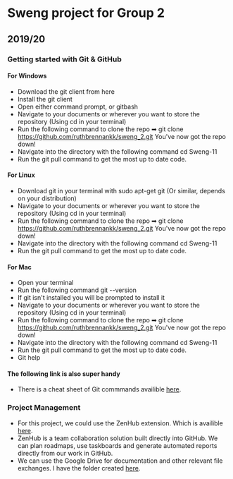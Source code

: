# Sweng project for Group 2
## 2019/20

### Getting started with Git & GitHub

#### For Windows
- Download the git client from here
- Install the git client
- Open either command prompt, or gitbash
- Navigate to your documents or wherever you want to store the repository (Using cd in your terminal)
- Run the following command to clone the repo ➡ git clone https://github.com/ruthbrennankk/sweng_2.git
You've now got the repo down! 
- Navigate into the directory with the following command cd Sweng-11
- Run the git pull command to get the most up to date code.
 
#### For Linux
- Download git in your terminal with sudo apt-get git (Or similar, depends on your distribution)
- Navigate to your documents or wherever you want to store the repository (Using cd in your terminal)
- Run the following command to clone the repo ➡ git clone https://github.com/ruthbrennankk/sweng_2.git
You've now got the repo down! 
- Navigate into the directory with the following command cd Sweng-11
- Run the git pull command to get the most up to date code.

#### For Mac
- Open your terminal
- Run the following command git --version
- If git isn't installed you will be prompted to install it
- Navigate to your documents or wherever you want to store the repository (Using cd in your terminal)
- Run the following command to clone the repo ➡ git clone https://github.com/ruthbrennankk/sweng_2.git
You've now got the repo down! 
- Navigate into the directory with the following command cd Sweng-11
- Run the git pull command to get the most up to date code.
- Git help

#### The following link is also super handy
- There is a cheat sheet of Git commmands availible [here](https://dev.to/usmslm102/git-cheat-sheet-4f5a?fbclid=IwAR1AbgVKQkXr8NngRVPaEIxrmltpc6IXJ1C9yXuvWX5hbxBX9ZE6761jcYM).


### Project Management
- For this project, we could use the ZenHub extension. Which is availible [here](https://www.zenhub.com/extension).
- ZenHub is a team collaboration solution built directly into GitHub. We can plan roadmaps, use taskboards and generate automated reports directly from our work in GitHub.
- We can use the Google Drive for documentation and other relevant file exchanges. I have the folder created [here](https://drive.google.com/drive/folders/1ErpSNoZmibHD-GwHiezIWRxBtZAbVMLH?usp=sharing).
